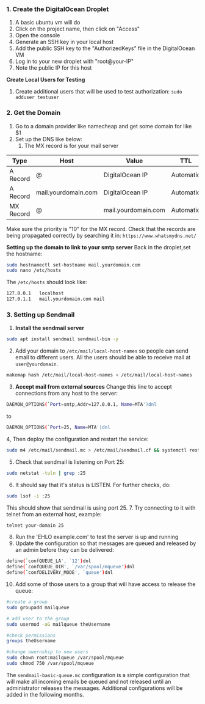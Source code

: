 ### 1. Create the DigitalOcean Droplet
1. A basic ubuntu vm will do
2. Click on the project name, then click on "Access"
3. Open the console
4. Generate an SSH key in your local host
5. Add the public SSH key to the "AuthorizedKeys" file in the DigitalOcean VM
6. Log in to your new droplet with "root@your-IP"
7. Note the public IP for this host

**Create Local Users for Testing**
1. Create additional users that will be used to test authorization: `sudo adduser testuser`

### 2. Get the Domain
1. Go to a domain provider like namecheap and get some domain for like $1
2. Set up the DNS like below:
	1. The MX record is for your mail server

| Type      | Host                | Value               | TTL       |
| --------- | ------------------- | ------------------- | --------- |
| A Record  | @                   | DigitalOcean IP     | Automatic |
| A Record  | mail.yourdomain.com | DigitalOcean IP     | Automatic |
| MX Record | @                   | mail.yourdomain.com | Automatic |
Make sure the priority is "10" for the MX record.
Check that the records are being propagated correctly by searching it in: `https://www.whatsmydns.net/`

**Setting up the domain to link to your smtp server**
Back in the droplet,set the hostname:
```bash
sudo hostnamectl set-hostname mail.yourdomain.com
sudo nano /etc/hosts
```
The `/etc/hosts` should look like:
```bash
127.0.0.1   localhost
127.0.1.1   mail.yourdomain.com mail
```
### 3. Setting up Sendmail
1. **Install the sendmail server**
```bash
sudo apt install sendmail sendmail-bin -y
```
2. Add your domain to `/etc/mail/local-host-names` so people can send email to different users. All the users should be able to receive mail at `user@yourdomain`.
```bash
makemap hash /etc/mail/local-host-names < /etc/mail/local-host-names
```
3. **Accept mail from external sources**
Change this line to accept connections from any host to the server:
```bash
DAEMON_OPTIONS(`Port=smtp,Addr=127.0.0.1, Name=MTA')dnl
```
to
```bash
DAEMON_OPTIONS(`Port=25, Name=MTA')dnl
```
4, Then deploy the configuration and restart the service:
```bash
sudo m4 /etc/mail/sendmail.mc > /etc/mail/sendmail.cf && systemctl restart sendmail
```
5. Check that sendmail is listening on Port 25:
```bash
sudo netstat -tuln | grep :25
```
6. It should say that it's status is LISTEN. For further checks, do:
```bash
sudo lsof -i :25
```
This should show that sendmail is using port 25.
7. Try connecting to it with telnet from an external host, example:
```bash
telnet your-domain 25
```
8. Run the 'EHLO example.com' to test the server is up and running
9. Update the configuration so that messages are queued and released by an admin before they can be delivered:
```bash
define(`confQUEUE_LA', `12')dnl
define(`confQUEUE_DIR', `/var/spool/mqueue')dnl
define(`confDELIVERY_MODE', `queue')dnl
```
10. Add some of those users to a group that will have access to release the queue:
```bash
#create a group
sudo groupadd mailqueue

# add user to the group
sudo usermod -aG mailqueue theUsername

#check permissions
groups theUsername

#change owernship to new users
sudo chown root:mailqueue /var/spool/mqueue
sudo chmod 750 /var/spool/mqueue
```

The `sendmail-basic-queue.mc` configuration is a simple configuration that will make all incoming emails be queued and not released until an administrator releases the messages. Additional configurations will be added in the following months.